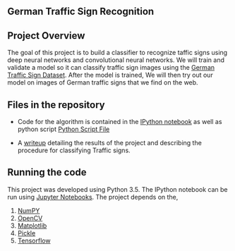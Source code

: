 ## German Traffic Sign Recognition 

Project Overview
---
The goal of this project is to build a classifier to recognize taffic signs using deep neural networks and convolutional neural networks.
We will train and validate a model so it can classify traffic sign images using the [German Traffic Sign Dataset](http://benchmark.ini.rub.de/?section=gtsrb&subsection=dataset). After the model is trained, We will then try out our model on images of German traffic signs that we find on the web.

Files in the repository
---
* Code for the algorithm is contained in the [IPython notebook](./Traffic_Sign_Classifier.ipynb) as well as python script [Python Script File](./Traffic_Sign_Classifier.py)

* A [writeup](./Writeup.md) detailing the results of the project and describing the procedure for classifying Traffic signs.

Running the code
---
This project was developed using Python 3.5. The IPython notebook can be run using [Jupyter Notebooks](http://jupyter.org/).
The project depends on the,
  1. [NumPY](http://www.numpy.org/)
  2. [OpenCV](http://opencv.org/)
  3. [Matplotlib](https://matplotlib.org/)
  4. [Pickle](https://docs.python.org/3/library/pickle.html)
  5. [Tensorflow](https://www.tensorflow.org/)


